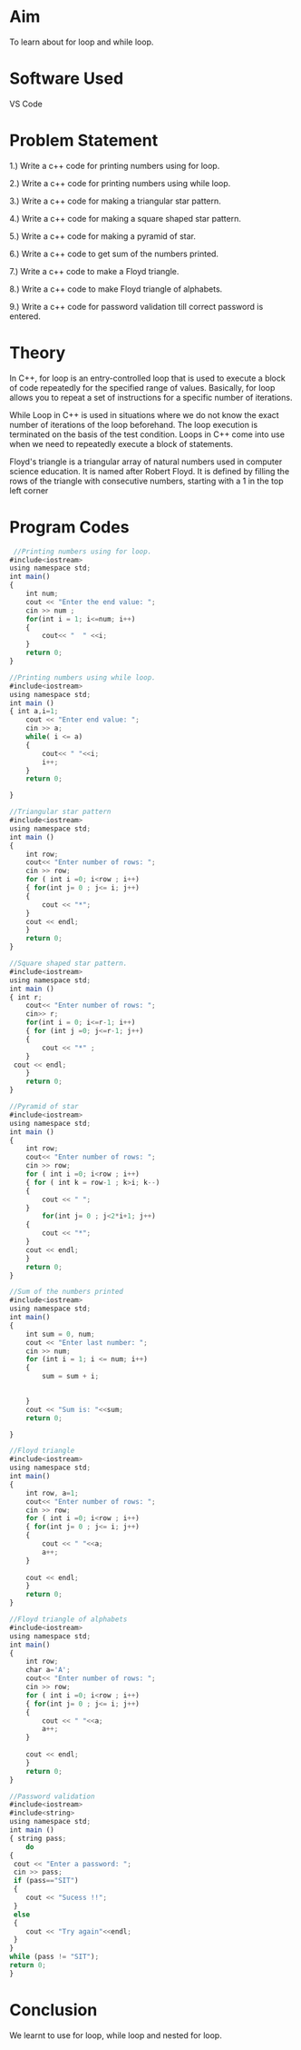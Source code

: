 # Aim
To learn about for loop and while loop.

# Software Used
VS Code

# Problem Statement
1.) Write a c++ code for printing numbers using for loop.

2.) Write a c++ code for printing numbers using while loop.

3.) Write a c++ code for making a triangular star pattern.

4.) Write a c++ code for making a square shaped star pattern.

5.) Write a c++ code for making a pyramid of star.

6.) Write a c++ code to get sum of the numbers printed.

7.) Write a c++ code to make a Floyd triangle.

8.) Write a c++ code to make Floyd triangle of alphabets.

9.) Write a c++ code for password validation till correct password is entered.

#  Theory
In C++, for loop is an entry-controlled loop that is used to execute a block of code repeatedly for the specified range of values. Basically, for loop allows you to repeat a set of instructions for a specific number of iterations.

While Loop in C++ is used in situations where we do not know the exact number of iterations of the loop beforehand. The loop execution is terminated on the basis of the test condition. Loops in C++ come into use when we need to repeatedly execute a block of statements.

Floyd's triangle is a triangular array of natural numbers used in computer science education. It is named after Robert Floyd. It is defined by filling the rows of the triangle with consecutive numbers, starting with a 1 in the top left corner

# Program Codes
```javascript
 //Printing numbers using for loop.
#include<iostream>
using namespace std;
int main()
{
    int num;
    cout << "Enter the end value: ";
    cin >> num ;
    for(int i = 1; i<=num; i++)
    {
        cout<< "  " <<i;
    }
    return 0;
}

//Printing numbers using while loop.
#include<iostream>
using namespace std;
int main ()
{ int a,i=1;
    cout << "Enter end value: ";
    cin >> a;
    while( i <= a)
    { 
        cout<< " "<<i;
        i++;
    }
    return 0;

}

//Triangular star pattern
#include<iostream>
using namespace std;
int main ()
{
    int row;
    cout<< "Enter number of rows: ";
    cin >> row;
    for ( int i =0; i<row ; i++)
    { for(int j= 0 ; j<= i; j++)
    {
        cout << "*";
    }
    cout << endl;
    }
    return 0;
}

//Square shaped star pattern.
#include<iostream>
using namespace std;
int main ()
{ int r;
    cout<< "Enter number of rows: ";
    cin>> r;
    for(int i = 0; i<=r-1; i++)
    { for (int j =0; j<=r-1; j++)
    {
        cout << "*" ;
    }
 cout << endl;
    }
    return 0;
}

//Pyramid of star
#include<iostream>
using namespace std;
int main ()
{
    int row;
    cout<< "Enter number of rows: ";
    cin >> row;
    for ( int i =0; i<row ; i++)
    { for ( int k = row-1 ; k>i; k--)
    {
        cout << " ";
    }
        for(int j= 0 ; j<2*i+1; j++)
    {
        cout << "*";
    }
    cout << endl;
    }
    return 0;
}

//Sum of the numbers printed
#include<iostream>
using namespace std;
int main()
{
    int sum = 0, num;
    cout << "Enter last number: ";
    cin >> num;
    for (int i = 1; i <= num; i++)
    {
        sum = sum + i;
        

    }
    cout << "Sum is: "<<sum;
    return 0;

}

//Floyd triangle
#include<iostream>
using namespace std;
int main()
{
    int row, a=1;
    cout<< "Enter number of rows: ";
    cin >> row;
    for ( int i =0; i<row ; i++)
    { for(int j= 0 ; j<= i; j++)
    { 
        cout << " "<<a;
        a++;
    }
    
    cout << endl;
    }
    return 0;
}

//Floyd triangle of alphabets
#include<iostream>
using namespace std;
int main()
{
    int row; 
    char a='A';
    cout<< "Enter number of rows: ";
    cin >> row;
    for ( int i =0; i<row ; i++)
    { for(int j= 0 ; j<= i; j++)
    { 
        cout << " "<<a;
        a++;
    }
    
    cout << endl;
    }
    return 0;
}

//Password validation
#include<iostream>
#include<string>
using namespace std;
int main ()
{ string pass;
    do
{
 cout << "Enter a password: ";
 cin >> pass;
 if (pass=="SIT")
 {
    cout << "Sucess !!";
 }
 else
 {
    cout << "Try again"<<endl;
 }
} 
while (pass != "SIT");
return 0;
}
```

# Conclusion
We learnt to use for loop, while loop and nested for loop.

